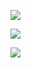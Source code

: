 ![](https://github-readme-stats.vercel.app/api?username=carpedm20)

<a href="https://www.youtube.com/watch?v=Se62pRpk9A0" target="_blank"><img src="https://image.slidesharecdn.com/random-230228205328-9048c325/75/-1-2048.jpg?cb=1677617930"></a>

![](https://upload.wikimedia.org/wikipedia/commons/thumb/b/b9/Caspar_David_Friedrich_-_Wanderer_above_the_sea_of_fog.jpg/800px-Caspar_David_Friedrich_-_Wanderer_above_the_sea_of_fog.jpg)
